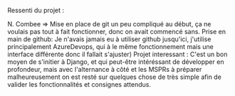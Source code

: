 Ressenti du projet : 

N. Combee => 
Mise en place de git un peu compliqué au début, ça ne voulais pas tout à fait fonctionner, donc on avait commencé sans. 
Prise en main de github: Je n'avais jamais eu à utiliser github jusqu'ici, j'utilise principalement AzureDevops, qui à le même fonctionnement mais une interface différente donc il fallait s'ajuster) 
Projet interessant : C'est un bon moyen de s'initier à Django, et qui peut-être intéréssant de développer en profondeur, mais avec l'alternance à côté et les MSPRs à préparer malheureusement
on est resté sur quelques chose de très simple afin de valider les fonctionnalités et consignes attendus. 
